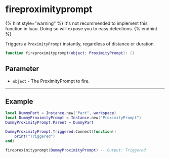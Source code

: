 # fireproximityprompt

{% hint style="warning" %}
It's not recommended to implement this function in luau. Doing so will expose you to easy detections.
{% endhint %}

Triggers a `ProximityPrompt` instantly, regardless of distance or duration.

```lua
function fireproximityprompt(object: ProximityPrompt): ()
```

## Parameter

* `object` - The ProximityPrompt to fire.

***

## Example

```lua
local DummyPart = Instance.new("Part", workspace)
local DummyProximityPrompt = Instance.new("ProximityPrompt")
DummyProximityPrompt.Parent = DummyPart

DummyProximityPrompt.Triggered:Connect(function()
    print("Triggered")
end)

fireproximityprompt(DummyProximityPrompt) -- Output: Triggered
```
